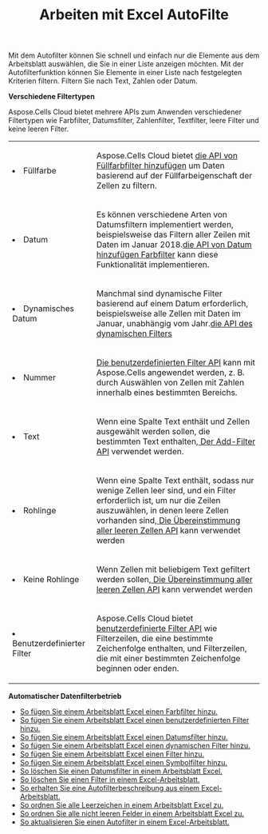 ﻿---
title: Arbeiten mit Excel AutoFilte
second_title: Aspose.Cells Cloud Documen
linktitle: AutoFilter
type: docs
url: /de/autofilter/
aliases: [/working-with-autofilter/]
keywords: Get, add, delete, and so on for auto filter on an Excel worksheet
description: Die Aspose.Cells Cloud-APIs unterstützen das Abrufen, Hinzufügen, Löschen usw. für den automatischen Filter in einem Excel-Arbeitsblatt. SDK unterstützt verschiedene Entwicklungssprachen. Dazu gehören Android, C#, Go, Java, NodeJS, Perl, PHP, Python, Ruby und Swift
weight: 100
kwords: Excel, Office Cloud, REST API, Tabellenkalkulation, PDF, CSV, Json, Markdown, AutoFilter
---
Mit dem Autofilter können Sie schnell und einfach nur die Elemente aus dem Arbeitsblatt auswählen, die Sie in einer Liste anzeigen möchten. Mit der Autofilterfunktion können Sie Elemente in einer Liste nach festgelegten Kriterien filtern. Filtern Sie nach Text, Zahlen oder Datum.

**Verschiedene Filtertypen**

Aspose.Cells Cloud bietet mehrere APIs zum Anwenden verschiedener Filtertypen wie Farbfilter, Datumsfilter, Zahlenfilter, Textfilter, leere Filter und keine leeren Filter.

<table class="table table-striped">
  <tr>
  <td class="col-md-2"> <li>Füllfarbe</li> </td>
  <td class="col-md-10">
  <p>Aspose.Cells Cloud bietet
 <a href="/cells/de/autofilter/add-color-filter/">die API von Füllfarbfilter hinzufügen</a>
um Daten basierend auf der Füllfarbeigenschaft der Zellen zu filtern.</p>
  </td>
  </tr>
  <tr>
    <td class="col-md-2"> <li>Datum</li> </td>
  <td class="col-md-10">
  <p>
 Es können verschiedene Arten von Datumsfiltern implementiert werden, beispielsweise das Filtern aller Zeilen mit Daten im Januar 2018.<a href="/cells/de/autofilter/add-date-filter/">die API von Datum hinzufügen Farbfilter</a> kann diese Funktionalität implementieren.
</p>
  </td>
  </tr>
    <tr>
    <td class="col-md-2"> <li>Dynamisches Datum</li> </td>
  <td class="col-md-10">
  <p>
 Manchmal sind dynamische Filter basierend auf einem Datum erforderlich, beispielsweise alle Zellen mit Daten im Januar, unabhängig vom Jahr.<a href="/cells/de/autofilter/add-dynamic-filter/">die API des dynamischen Filters</a>  
</p>
  </td>
  </tr>
      <tr>
    <td class="col-md-2"> <li>Nummer</li> </td>
  <td class="col-md-10">
  <p>
<a href="/cells/de/autofilter/add-filter/">Die benutzerdefinierten Filter API</a> kann mit Aspose.Cells angewendet werden, z. B. durch Auswählen von Zellen mit Zahlen innerhalb eines bestimmten Bereichs.
</p>
  </td>
  </tr>
        <tr>
    <td class="col-md-2"> <li>Text</li> </td>
  <td class="col-md-10">
  <p>
 Wenn eine Spalte Text enthält und Zellen ausgewählt werden sollen, die bestimmten Text enthalten,<a href="/cells/de/autofilter/add-filter/"> Der Add-Filter API</a> verwendet werden.
</p>
  </td>
  </tr>
          <tr>
    <td class="col-md-2"> <li>Rohlinge</li> </td>
  <td class="col-md-10">
  <p>

 Wenn eine Spalte Text enthält, sodass nur wenige Zellen leer sind, und ein Filter erforderlich ist, um nur die Zeilen auszuwählen, in denen leere Zellen vorhanden sind,<a href="/cells/de/autofilter/match-all-blank/"> Die Übereinstimmung aller leeren Zellen API</a> kann verwendet werden
</p>
  </td>
  </tr>
            <tr>
    <td class="col-md-2"> <li>Keine Rohlinge</li> </td>
  <td class="col-md-10">
  <p>

 Wenn Zellen mit beliebigem Text gefiltert werden sollen,<a href="/cells/de/autofilter/match-all-blank/"> Die Übereinstimmung aller leeren Zellen API</a> kann verwendet werden
</p>
  </td>
  </tr>
              <tr>
    <td class="col-md-2"> <li>Benutzerdefinierter Filter</li> </td>
  <td class="col-md-10">
  <p>
 Aspose.Cells Cloud bietet<a href="/cells/de/autofilter/add-dynamic-filter/"> benutzerdefinierte Filter API</a> wie Filterzeilen, die eine bestimmte Zeichenfolge enthalten, und Filterzeilen, die mit einer bestimmten Zeichenfolge beginnen oder enden.
</p>
  </td>
  </tr>
</table>

**Automatischer Datenfilterbetrieb**

- [So fügen Sie einem Arbeitsblatt Excel einen Farbfilter hinzu.](/cells/de/autofilter/add-color-filter/)
- [So fügen Sie einem Arbeitsblatt Excel einen benutzerdefinierten Filter hinzu.](/cells/de/autofilter/add-custom-filter/)
- [So fügen Sie einem Arbeitsblatt Excel einen Datumsfilter hinzu.](/cells/de/autofilter/add-date-filter/)
- [So fügen Sie einem Arbeitsblatt Excel einen dynamischen Filter hinzu.](/cells/de/autofilter/add-dynamic-filter/)
- [So fügen Sie einem Arbeitsblatt Excel einen Filter hinzu.](/cells/de/autofilter/add-filter/)
- [So fügen Sie einem Arbeitsblatt Excel einen Symbolfilter hinzu.](/cells/de/autofilter/add-icon-filter/)
- [So löschen Sie einen Datumsfilter in einem Arbeitsblatt Excel.](/cells/de/autofilter/delete-a-date-filter/)
- [So löschen Sie einen Filter in einem Excel-Arbeitsblatt.](/cells/de/delete-filter/)
- [So erhalten Sie eine Autofilterbeschreibung aus einem Excel-Arbeitsblatt.](/cells/de/autofilter/get/)
- [So ordnen Sie alle Leerzeichen in einem Arbeitsblatt Excel zu.](/cells/de/autofilter/match-all-blank/)
- [So ordnen Sie alle nicht leeren Felder in einem Arbeitsblatt Excel zu.](/cells/de/autofilter/match-all-non-blank/)
- [So aktualisieren Sie einen Autofilter in einem Excel-Arbeitsblatt.](/cells/de/autofilter/refresh/)
